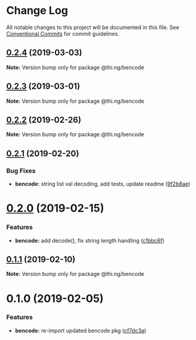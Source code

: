# Change Log

All notable changes to this project will be documented in this file.
See [Conventional Commits](https://conventionalcommits.org) for commit guidelines.

## [0.2.4](https://github.com/thi-ng/umbrella/compare/@thi.ng/bencode@0.2.3...@thi.ng/bencode@0.2.4) (2019-03-03)

**Note:** Version bump only for package @thi.ng/bencode





## [0.2.3](https://github.com/thi-ng/umbrella/compare/@thi.ng/bencode@0.2.2...@thi.ng/bencode@0.2.3) (2019-03-01)

**Note:** Version bump only for package @thi.ng/bencode





## [0.2.2](https://github.com/thi-ng/umbrella/compare/@thi.ng/bencode@0.2.1...@thi.ng/bencode@0.2.2) (2019-02-26)

**Note:** Version bump only for package @thi.ng/bencode





## [0.2.1](https://github.com/thi-ng/umbrella/compare/@thi.ng/bencode@0.2.0...@thi.ng/bencode@0.2.1) (2019-02-20)


### Bug Fixes

* **bencode:** string list val decoding, add tests, update readme ([9f2b8ae](https://github.com/thi-ng/umbrella/commit/9f2b8ae))





# [0.2.0](https://github.com/thi-ng/umbrella/compare/@thi.ng/bencode@0.1.1...@thi.ng/bencode@0.2.0) (2019-02-15)


### Features

* **bencode:** add decode(), fix string length handling ([c1bbc6f](https://github.com/thi-ng/umbrella/commit/c1bbc6f))





## [0.1.1](https://github.com/thi-ng/umbrella/compare/@thi.ng/bencode@0.1.0...@thi.ng/bencode@0.1.1) (2019-02-10)

**Note:** Version bump only for package @thi.ng/bencode





# 0.1.0 (2019-02-05)


### Features

* **bencode:** re-import updated bencode pkg ([cf7dc3a](https://github.com/thi-ng/umbrella/commit/cf7dc3a))
